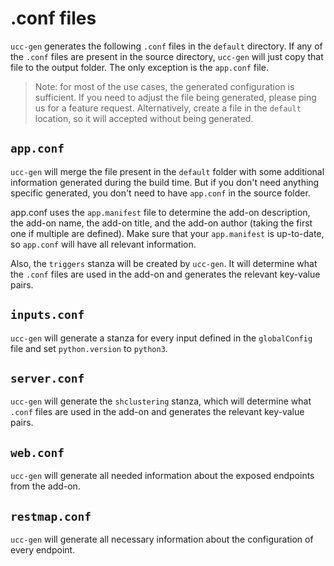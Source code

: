 # .conf files

`ucc-gen` generates the following `.conf` files in the `default` directory.
If any of the `.conf` files are present in the source directory, `ucc-gen` will
just copy that file to the output folder. The only exception is the `app.conf` file.

> Note: for most of the use cases, the generated configuration is sufficient. If you
> need to adjust the file being generated, please ping us for a feature 
> request. Alternatively, create a file in the `default` location, so it will accepted 
> without being generated.                             

## `app.conf`

`ucc-gen` will merge the file present in the `default` folder with some 
additional information generated during the build time. But if you don't need 
anything specific generated, you don't need to have `app.conf` in the source folder. 

app.conf uses the `app.manifest` file to determine the add-on description, the add-on name,
the add-on title, and the add-on author (taking the first one if multiple are defined). 
Make sure that your `app.manifest` is up-to-date, so `app.conf` will have all relevant information.                                          

Also, the `triggers` stanza will be created by `ucc-gen`. It will determine what 
the `.conf` files are used in the add-on and generates the relevant key-value 
pairs.

## `inputs.conf`

`ucc-gen` will generate a stanza for every input defined in the `globalConfig` 
file and set `python.version` to `python3`.

## `server.conf`

`ucc-gen` will generate the `shclustering` stanza, which will determine what
`.conf` files are used in the add-on and generates the relevant key-value pairs.

## `web.conf`
 
`ucc-gen` will generate all needed information about the exposed endpoints 
from the add-on.

## `restmap.conf`

`ucc-gen` will generate all necessary information about the configuration of every
endpoint.
